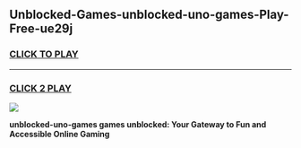 
## Unblocked-Games-unblocked-uno-games-Play-Free-ue29j
<h3>
<a href="https://premium76.site?title=unblocked-uno-games&ref=20A">CLICK TO PLAY</a></h3>
<hr>

<h3>
<a href="https://premium76.site?title=unblocked-uno-games&ref=20A">CLICK 2 PLAY</a>
  
</h3>

<a href="https://premium76.site?title=unblocked-uno-games&ref=20A"><img src="https://clearcache.store/games.png"></a>


**unblocked-uno-games games unblocked: Your Gateway to Fun and Accessible Online Gaming**
